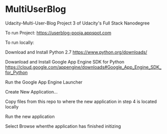 # MultiUserBlog

Udacity-Multi-User-Blog
Project 3 of Udacity's Full Stack Nanodegree

To run Project: https://userblog-pooja.appspot.com

To run locally:

Download and Install Python 2.7 https://www.python.org/downloads/

Dowanload and Install Google App Engine SDK for Python https://cloud.google.com/appengine/downloads#Google_App_Engine_SDK_for_Python

Run the Google App Engine Launcher

Create New Application...

Copy files from this repo to where the new application in step 4 is located locally

Run the new application

Select Browse whenthe application has finished initizing
